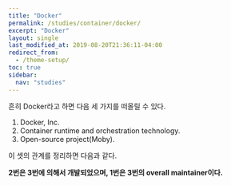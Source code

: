 ```yaml
---
title: "Docker"
permalink: /studies/container/docker/
excerpt: "Docker"
layout: single
last_modified_at: 2019-08-20T21:36:11-04:00
redirect_from:
  - /theme-setup/
toc: true
sidebar:
  nav: "studies"
---
```

흔히 Docker라고 하면 다음 세 가지를 떠올릴 수 있다.

1. Docker, Inc.
2. Container runtime and orchestration technology.
3. Open-source project(Moby).

이 셋의 관계를 정리하면 다음과 같다.

**2번은 3번에 의해서 개발되었으며, 1번은 3번의 overall maintainer이다.**

